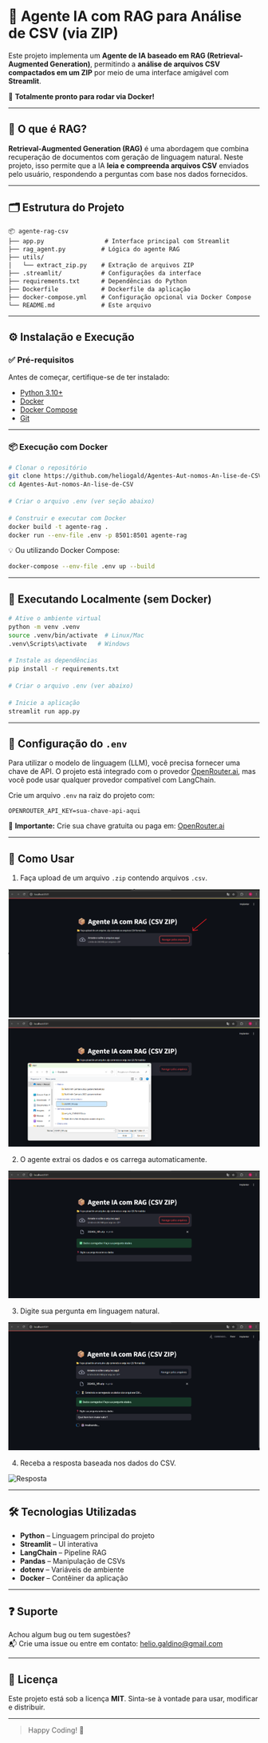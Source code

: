 # 🤖 Agente IA com RAG para Análise de CSV (via ZIP)

Este projeto implementa um **Agente de IA baseado em RAG (Retrieval-Augmented Generation)**, permitindo a **análise de arquivos CSV compactados em um ZIP** por meio de uma interface amigável com **Streamlit**.

🚀 **Totalmente pronto para rodar via Docker!**

---

## 🧠 O que é RAG?

**Retrieval-Augmented Generation (RAG)** é uma abordagem que combina recuperação de documentos com geração de linguagem natural. Neste projeto, isso permite que a IA **leia e compreenda arquivos CSV** enviados pelo usuário, respondendo a perguntas com base nos dados fornecidos.

---

## 🗂️ Estrutura do Projeto

```
📦 agente-rag-csv
├── app.py                 # Interface principal com Streamlit
├── rag_agent.py          # Lógica do agente RAG
├── utils/
│   └── extract_zip.py    # Extração de arquivos ZIP
├── .streamlit/           # Configurações da interface
├── requirements.txt      # Dependências do Python
├── Dockerfile            # Dockerfile da aplicação
├── docker-compose.yml    # Configuração opcional via Docker Compose
└── README.md             # Este arquivo
```

---

## ⚙️ Instalação e Execução

### ✅ Pré-requisitos

Antes de começar, certifique-se de ter instalado:

- [Python 3.10+](https://www.python.org/)
- [Docker](https://www.docker.com/)
- [Docker Compose](https://docs.docker.com/compose/)
- [Git](https://git-scm.com/)

---

### 📦 Execução com Docker

```bash
# Clonar o repositório
git clone https://github.com/heliogald/Agentes-Aut-nomos-An-lise-de-CSV.git
cd Agentes-Aut-nomos-An-lise-de-CSV

# Criar o arquivo .env (ver seção abaixo)

# Construir e executar com Docker
docker build -t agente-rag .
docker run --env-file .env -p 8501:8501 agente-rag
```

💡 Ou utilizando Docker Compose:

```bash
docker-compose --env-file .env up --build
```

---

## 🧪 Executando Localmente (sem Docker)

```bash
# Ative o ambiente virtual
python -m venv .venv
source .venv/bin/activate  # Linux/Mac
.venv\Scripts\activate   # Windows

# Instale as dependências
pip install -r requirements.txt

# Criar o arquivo .env (ver abaixo)

# Inicie a aplicação
streamlit run app.py
```

---

## 🔐 Configuração do `.env`

Para utilizar o modelo de linguagem (LLM), você precisa fornecer uma chave de API. O projeto está integrado com o provedor [OpenRouter.ai](https://openrouter.ai), mas você pode usar qualquer provedor compatível com LangChain.

Crie um arquivo `.env` na raiz do projeto com:

```env
OPENROUTER_API_KEY=sua-chave-api-aqui
```

🔑 **Importante:** Crie sua chave gratuita ou paga em: [OpenRouter.ai](https://openrouter.ai)

---

## 🧠 Como Usar

1. Faça upload de um arquivo `.zip` contendo arquivos `.csv`.

![Upload ZIP](imagens/image.png)
![CSV Detectado](imagens/image-1.png)

2. O agente extrai os dados e os carrega automaticamente.

![Carregamento](imagens/image-2.png)

3. Digite sua pergunta em linguagem natural.

![Pergunta](imagens/image-3.png)

4. Receba a resposta baseada nos dados do CSV.

![Resposta](imagens/image-5.png)

---

## 🛠 Tecnologias Utilizadas

- **Python** – Linguagem principal do projeto
- **Streamlit** – UI interativa
- **LangChain** – Pipeline RAG
- **Pandas** – Manipulação de CSVs
- **dotenv** – Variáveis de ambiente
- **Docker** – Contêiner da aplicação

---

## ❓ Suporte

Achou algum bug ou tem sugestões?  
📬 Crie uma issue ou entre em contato: [helio.galdino@gmail.com](mailto:helio.galdino@gmail.com)

---

## 📃 Licença

Este projeto está sob a licença **MIT**. Sinta-se à vontade para usar, modificar e distribuir.

---

> Happy Coding! 🚀
